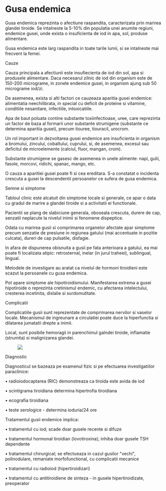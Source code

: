 
# Gusa endemica
Gusa endemica reprezinta o afectiune raspandita, caracterizata prin marirea glandei tiroide. Se intalneste la 5-10% din populatia unei anumite regiuni, endemice gusei, unde exista o insuficienta de iod in apa, sol, produse alimentare.

Gusa endemica este larg raspandita in toate tarile lumii, si se intalneste mai frecvent la femei.

Cauze

Cauza principala a afectiunii este insufiecienta de iod din sol, apa si produsele alimentare. Daca necesarul zilnic de iod din organism este de 150-200 micrograme, in zonele endemice gusei, in organism ajung sub 50 micrograme iod/zi.

De asemenea, exista si alti factori ce cauzeaza aparitia gusei endemice: alimentatia neechilibrata, in special cu deficit de proteine si vitamine, conditiile nesanitare, infectiile, intoxicatiile.

Apa de baut poluata contine substante toxiinfectioase, uree, care reprezinta un factor de baza al formarii unor substante strumigene (substante ce determina aparitia gusei), precum tiouree, tiouracil, urocrom.

Un rol important in dezvoltarea gusei endemice are insuficienta in organism a bromului, zincului, cobaltului, cuprului, si, de asemenea, excesul sau deficitul de microelemente (calciul, fluor, mangan, crom).

Substante strumigene se gasesc de asemenea in unele alimente: napi, gulii, fasole, morcovi, ridichi, spanac, mango, etc.

O cauza a aparitiei gusei poate fi si cea ereditara. S-a constatat o incidenta crescuta a gusei la descendentii persoanelor ce sufera de gusa endemica.

Semne si simptome

Tabloul clinic este alcatuit din simptome locale si generale, ce apar o data cu gradul de marire a glandei tiroide si a activitatii ei functionale.

Pacientii se plang de slabiciune generala, oboseala crescuta, durere de cap, senzatii neplacute la nivelul inimii si fenomene dispeptice.

Odata cu marirea gusii si comprimarea organelor afectate apar simptome precum senzatie de presiune in regiunea gatului (mai accentuate in pozitie culcata), dureri de cap pulsatile, disfagie.

In afara de dispunerea obisnuita a gusii pe fata anterioara a gatului, ea mai poate fi localizata atipic: retrosternal, inelar (in jurul traheei), sublingual, lingual.

Metodele de investigare au aratat ca nivelul de hormoni tiroidieni este scazut la persoanele cu gusa endemica.

Pot apare simptome ale hipotiroidismului. Manifestarea extrema a gusei hipotiroide o reprezinta cretinismul endemic, cu afectarea intelectului, cresterea incetinita, dislalie si surdomutitate.

Complicatii

Complicatiile gusii sunt reprezentate de comprimarea nervilor si vaselor locale. Mecanismul de ingreunare a circulatiei poate duce la hiperfunctia si dilatarea jumatatii drepte a inimii.

Local, sunt posibile hemoragii in parenchimul galndei tiroide, inflamatie (strumita) si malignizarea glandei.
<figure class="left"><img src='http://www.infomedik.ro/images/articole/gusa1.jpg' /></figure>

Diagnostic

Diagnosticul se bazeaza pe examenul fizic si pe efectuarea investigatiilor paraclinice:

•  radioiodocaptarea (RIC) demonstreaza ca tiroida este avida de iod

•  scintigrama tiroidiana determina hipertrofia tiroidiana

•  ecografia tiroidiana

•  teste serologice - determina ioduria/24 ore


Tratamentul gusii endemice implica:

•  tratamentul cu iod; scade doar gusele recente si difuze

•  tratamentul hormonal tiroidian (lovotiroxina); inhiba doar gusele TSH dependente

•  tratamentul chirurgical; se efectueaza in cazul gusilor "vechi", polinodulare, remaniate morfofunctional, cu complicatii mecanice

•  tratamentul cu radioiod (hipertiroidizari)

•  tratamentul cu antitiroidiene de sinteza - in gusele hipertiroidizate, preoperator

  
